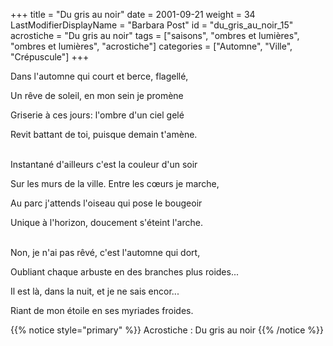 +++
title = "Du gris au noir"
date = 2001-09-21
weight = 34
LastModifierDisplayName = "Barbara Post"
id = "du_gris_au_noir_15"
acrostiche = "Du gris au noir"
tags = ["saisons", "ombres et lumières", "ombres et lumières", "acrostiche"]
categories = ["Automne", "Ville", "Crépuscule"]
+++

Dans l'automne qui court et berce, flagellé,

Un rêve de soleil, en mon sein je promène

Griserie à ces jours: l'ombre d'un ciel gelé

Revit battant de toi, puisque demain t'amène.

 \
Instantané d'ailleurs c'est la couleur d'un soir

Sur les murs de la ville. Entre les cœurs je marche,

Au parc j'attends l'oiseau qui pose le bougeoir

Unique à l'horizon, doucement s'éteint l'arche.

 \
Non, je n'ai pas rêvé, c'est l'automne qui dort,

Oubliant chaque arbuste en des branches plus roides...

Il est là, dans la nuit, et je ne sais encor...

Riant de mon étoile en ses myriades froides.

{{% notice style="primary" %}}
Acrostiche : Du gris au noir
{{% /notice %}}
